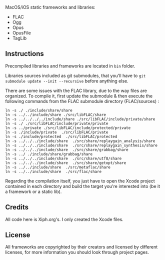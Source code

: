 MacOS/iOS static frameworks and libraries:
* FLAC
* Ogg
* Opus
* OpusFile
* TagLib

Instructions
-------

Precompiled libraries and frameworks are located in `bin` folder.

Libraries sources included as git submodules, that you'll have to `git submodule update --init --recursive` before anything else.

There are some issues with the FLAC library, due to the way files are organized. To compile it, first update the submodule & then execute the following commands from the FLAC submodule directory (FLAC/sources) : 
```
ln -s ./ ./include/share/share
ln -s ../../include/share ./src/libFLAC/share
ln -s ../../../../include/share ./src/libFLAC/include/private/share
ln -s ./ ./src/libFLAC/include/private/private
ln -s ../private ./src/libFLAC/include/protected/private
ln -s ./include/private  ./src/libFLAC/private
ln -s ./include/protected  ./src/libFLAC/protected
ln -s ../../../include/share  ./src/share/replaygain_analysis/share
ln -s ../../../include/share  ./src/share/replaygain_synthesis/share
ln -s ../../../include/share  ./src/share/grabbag/share
ln -s ../ ./include/share/grabbag/share
ln -s ../../../include/share  ./src/share/utf8/share
ln -s ../../../include/share  ./src/share/getopt/share
ln -s ../../include/share  ./src/metaflac/share
ln -s ../../include/share  ./src/flac/share
```

Regarding the compilation itself, you just have to open the Xcode project contained in each directory and build the target you're interested into (be it a framework or a static lib).

Credits
-------

All code here is Xiph.org's. I only created the Xcode files.

License
-------

All frameworks are copyrighted by their creators and licensed by different licenses, for more information you should look through project pages.

